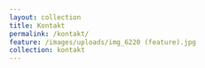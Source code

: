 ```yaml
---
layout: collection
title: Kontakt
permalink: /kontakt/
feature: /images/uploads/img_6220 (feature).jpg
collection: kontakt
---
```


